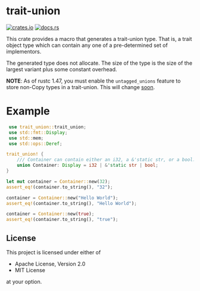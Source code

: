 # trait-union

[![crates.io](https://img.shields.io/crates/v/trait-union.svg)](http://crates.io/crates/trait-union)
[![docs.rs](https://docs.rs/trait-union/badge.svg)](http://docs.rs/trait-union)

This crate provides a macro that generates a trait-union type. That is, a trait
object type which can contain any one of a pre-determined set of implementors.

The generated type does not allocate. The size of the type is the size of the largest
variant plus some constant overhead.

**NOTE**: As of rustc 1.47, you must enable the `untagged_unions` feature to store
non-Copy types in a trait-union. This will change
[soon](https://github.com/rust-lang/rust/pull/77547).

# Example

```rust
 use trait_union::trait_union;
 use std::fmt::Display;
 use std::mem;
 use std::ops::Deref;

trait_union! {
    /// Container can contain either an i32, a &'static str, or a bool.
    union Container: Display = i32 | &'static str | bool;
}

let mut container = Container::new(32);
assert_eq!(container.to_string(), "32");

container = Container::new("Hello World");
assert_eq!(container.to_string(), "Hello World");

container = Container::new(true);
assert_eq!(container.to_string(), "true");
```

## License

This project is licensed under either of

- Apache License, Version 2.0
- MIT License

at your option.
